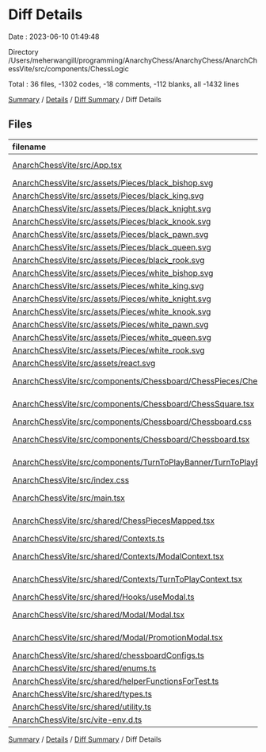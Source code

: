 # Diff Details

Date : 2023-06-10 01:49:48

Directory /Users/meherwangill/programming/AnarchyChess/AnarchyChess/AnarchChessVite/src/components/ChessLogic

Total : 36 files,  -1302 codes, -18 comments, -112 blanks, all -1432 lines

[Summary](results.md) / [Details](details.md) / [Diff Summary](diff.md) / Diff Details

## Files
| filename | language | code | comment | blank | total |
| :--- | :--- | ---: | ---: | ---: | ---: |
| [AnarchChessVite/src/App.tsx](/AnarchChessVite/src/App.tsx) | TypeScript JSX | -23 | 0 | -4 | -27 |
| [AnarchChessVite/src/assets/Pieces/black_bishop.svg](/AnarchChessVite/src/assets/Pieces/black_bishop.svg) | XML | -12 | 0 | -1 | -13 |
| [AnarchChessVite/src/assets/Pieces/black_king.svg](/AnarchChessVite/src/assets/Pieces/black_king.svg) | XML | -12 | 0 | -1 | -13 |
| [AnarchChessVite/src/assets/Pieces/black_knight.svg](/AnarchChessVite/src/assets/Pieces/black_knight.svg) | XML | -22 | 0 | -1 | -23 |
| [AnarchChessVite/src/assets/Pieces/black_knook.svg](/AnarchChessVite/src/assets/Pieces/black_knook.svg) | XML | -172 | -1 | -1 | -174 |
| [AnarchChessVite/src/assets/Pieces/black_pawn.svg](/AnarchChessVite/src/assets/Pieces/black_pawn.svg) | XML | -5 | 0 | -1 | -6 |
| [AnarchChessVite/src/assets/Pieces/black_queen.svg](/AnarchChessVite/src/assets/Pieces/black_queen.svg) | XML | -26 | 0 | -2 | -28 |
| [AnarchChessVite/src/assets/Pieces/black_rook.svg](/AnarchChessVite/src/assets/Pieces/black_rook.svg) | XML | -39 | 0 | -1 | -40 |
| [AnarchChessVite/src/assets/Pieces/white_bishop.svg](/AnarchChessVite/src/assets/Pieces/white_bishop.svg) | XML | -12 | 0 | -1 | -13 |
| [AnarchChessVite/src/assets/Pieces/white_king.svg](/AnarchChessVite/src/assets/Pieces/white_king.svg) | XML | -9 | 0 | 0 | -9 |
| [AnarchChessVite/src/assets/Pieces/white_knight.svg](/AnarchChessVite/src/assets/Pieces/white_knight.svg) | XML | -19 | 0 | -1 | -20 |
| [AnarchChessVite/src/assets/Pieces/white_knook.svg](/AnarchChessVite/src/assets/Pieces/white_knook.svg) | XML | -172 | -1 | -1 | -174 |
| [AnarchChessVite/src/assets/Pieces/white_pawn.svg](/AnarchChessVite/src/assets/Pieces/white_pawn.svg) | XML | -5 | 0 | -1 | -6 |
| [AnarchChessVite/src/assets/Pieces/white_queen.svg](/AnarchChessVite/src/assets/Pieces/white_queen.svg) | XML | -15 | 0 | -1 | -16 |
| [AnarchChessVite/src/assets/Pieces/white_rook.svg](/AnarchChessVite/src/assets/Pieces/white_rook.svg) | XML | -25 | 0 | -1 | -26 |
| [AnarchChessVite/src/assets/react.svg](/AnarchChessVite/src/assets/react.svg) | XML | -1 | 0 | 0 | -1 |
| [AnarchChessVite/src/components/Chessboard/ChessPieces/ChessPieces.tsx](/AnarchChessVite/src/components/Chessboard/ChessPieces/ChessPieces.tsx) | TypeScript JSX | -38 | 0 | -6 | -44 |
| [AnarchChessVite/src/components/Chessboard/ChessSquare.tsx](/AnarchChessVite/src/components/Chessboard/ChessSquare.tsx) | TypeScript JSX | -52 | -1 | -8 | -61 |
| [AnarchChessVite/src/components/Chessboard/Chessboard.css](/AnarchChessVite/src/components/Chessboard/Chessboard.css) | CSS | 0 | 0 | -1 | -1 |
| [AnarchChessVite/src/components/Chessboard/Chessboard.tsx](/AnarchChessVite/src/components/Chessboard/Chessboard.tsx) | TypeScript JSX | -163 | -7 | -13 | -183 |
| [AnarchChessVite/src/components/TurnToPlayBanner/TurnToPlayBanner.tsx](/AnarchChessVite/src/components/TurnToPlayBanner/TurnToPlayBanner.tsx) | TypeScript JSX | -78 | -3 | -5 | -86 |
| [AnarchChessVite/src/index.css](/AnarchChessVite/src/index.css) | CSS | -3 | 0 | 0 | -3 |
| [AnarchChessVite/src/main.tsx](/AnarchChessVite/src/main.tsx) | TypeScript JSX | -9 | 0 | -2 | -11 |
| [AnarchChessVite/src/shared/ChessPiecesMapped.tsx](/AnarchChessVite/src/shared/ChessPiecesMapped.tsx) | TypeScript JSX | -32 | 0 | -4 | -36 |
| [AnarchChessVite/src/shared/Contexts.ts](/AnarchChessVite/src/shared/Contexts.ts) | TypeScript | -1 | 0 | 0 | -1 |
| [AnarchChessVite/src/shared/Contexts/ModalContext.tsx](/AnarchChessVite/src/shared/Contexts/ModalContext.tsx) | TypeScript JSX | -19 | 0 | -4 | -23 |
| [AnarchChessVite/src/shared/Contexts/TurnToPlayContext.tsx](/AnarchChessVite/src/shared/Contexts/TurnToPlayContext.tsx) | TypeScript JSX | -25 | 0 | -4 | -29 |
| [AnarchChessVite/src/shared/Hooks/useModal.ts](/AnarchChessVite/src/shared/Hooks/useModal.ts) | TypeScript | -13 | 0 | -3 | -16 |
| [AnarchChessVite/src/shared/Modal/Modal.tsx](/AnarchChessVite/src/shared/Modal/Modal.tsx) | TypeScript JSX | -35 | 0 | -4 | -39 |
| [AnarchChessVite/src/shared/Modal/PromotionModal.tsx](/AnarchChessVite/src/shared/Modal/PromotionModal.tsx) | TypeScript JSX | -82 | 0 | -9 | -91 |
| [AnarchChessVite/src/shared/chessboardConfigs.ts](/AnarchChessVite/src/shared/chessboardConfigs.ts) | TypeScript | -32 | 0 | -4 | -36 |
| [AnarchChessVite/src/shared/enums.ts](/AnarchChessVite/src/shared/enums.ts) | TypeScript | -54 | -4 | -7 | -65 |
| [AnarchChessVite/src/shared/helperFunctionsForTest.ts](/AnarchChessVite/src/shared/helperFunctionsForTest.ts) | TypeScript | -16 | 0 | -3 | -19 |
| [AnarchChessVite/src/shared/types.ts](/AnarchChessVite/src/shared/types.ts) | TypeScript | -31 | 0 | -5 | -36 |
| [AnarchChessVite/src/shared/utility.ts](/AnarchChessVite/src/shared/utility.ts) | TypeScript | -50 | 0 | -11 | -61 |
| [AnarchChessVite/src/vite-env.d.ts](/AnarchChessVite/src/vite-env.d.ts) | TypeScript | 0 | -1 | -1 | -2 |

[Summary](results.md) / [Details](details.md) / [Diff Summary](diff.md) / Diff Details